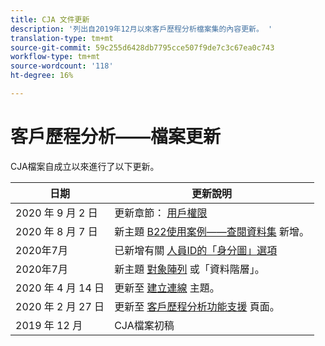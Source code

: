 ```yaml
---
title: CJA 文件更新
description: '列出自2019年12月以來客戶歷程分析檔案集的內容更新。 '
translation-type: tm+mt
source-git-commit: 59c255d6428db7795cce507f9de7c3c67ea0c743
workflow-type: tm+mt
source-wordcount: '118'
ht-degree: 16%

---
```



# 客戶歷程分析——檔案更新

CJA檔案自成立以來進行了以下更新。

| 日期 | 更新說明 |
| --- | --- |
| 2020 年 9 月 2 日 | 更新章節： [用戶權限](https://docs.adobe.com/content/help/en/analytics-platform/using/cja-overview/cja-overview.html#user-access-permissions) |
| 2020 年 8 月 7 日 | 新主題 [B22使用案例——查閱資料集](/help/use-cases/b2b.md) 新增。 |
| 2020年7月 | 已新增有關 [人員ID的「身分圖」選項](https://docs.adobe.com/content/help/zh-Hant/analytics-platform/using/cja-connections/create-connection.html#use-identity-map-as-a-person-id) |
| 2020年7月 | 新主題 [對象陣列](/help/use-cases/object-arrays.md) 或「資料階層」。 |
| 2020 年 4 月 14 日 | 更新至 [建立連線](/help/connections/create-connection.md) 主題。 |
| 2020 年 2 月 27 日 | 更新至 [客戶歷程分析功能支援](/help/getting-started/cja-aa.md) 頁面。 |
| 2019 年 12 月 | CJA檔案初稿 |
